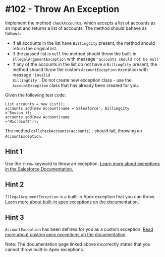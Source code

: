 # #102 - Throw An Exception

Implement the method <code>checkAccounts</code>, which accepts a list of accounts as an input and returns a list of accounts. The method should behave as follows:

- If all accounts in the list have <code>BillingCity</code> present, the method should return the original list.
- If the passed list is <code>null</code> the method should throw the built-in <code>IllegalArgumentException</code> with message <code>'accounts should not be null'</code>
- If any of the accounts in the list do not have a <code>BillingCity</code> present, the method should throw the custom <code>AccountException</code> exception with message <code>'Invalid BillingCity'</code>. Do not create new exception class - use the <code>AccountException</code> class that has already been created for you.</br>

Given the following test code:</br>

<code>List<Account> accounts = new List<Account>();</code></br>
<code>accounts.add(new Account(name ='Salesforce', BillingCity ='Boston'));</code></br>
<code>accounts.add(new Account(name ='Microsoft'));</code></br>

The method <code>callcheckAccounts(accounts);</code> should fail, throwing an <code>AccountException</code>.

## Hint 1

Use the <code>throw</code> keyword to throw an exception. [Learn more about exceptions in the Salesforce Documentation.](https://developer.salesforce.com/docs/atlas.en-us.apexcode.meta/apexcode/apex_exception_definition.htm)

## Hint 2

<code>IllegalArgumentException</code> is a built-in Apex exception that you can throw. [Learn more about built-in apex exceptions on the documentation.](https://developer.salesforce.com/docs/atlas.en-us.apexref.meta/apexref/apex_classes_exception_methods.htm)

## Hint 3

<code>AccountException</code> has been defined for you as a custom exception. [Read more about custom apex exceptions on the documentation](https://developer.salesforce.com/docs/atlas.en-us.apexcode.meta/apexcode/apex_exception_custom.htm)

Note: The documentation page linked above incorrectly states that you cannot throw built-in Apex exceptions.
